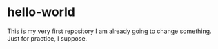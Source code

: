 # hello-world
This is my very first repository
I am already going to change something. Just for practice, I suppose.
